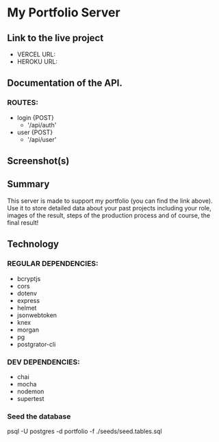 
# My Portfolio Server 
## Link to the live project
* VERCEL URL:    
* HEROKU URL:    
## Documentation of the API.
### ROUTES:
* login {POST}
    * '/api/auth'
* user {POST}
    * '/api/user'
## Screenshot(s)

## Summary
This server is made to support my portfolio (you can find the link above). Use it to store detailed data about your past projects including your role, images of the result, steps of the production process and of course, the final result!
## Technology
### REGULAR DEPENDENCIES:
* bcryptjs
* cors
* dotenv
* express
* helmet
* jsonwebtoken
* knex
* morgan
* pg
* postgrator-cli
### DEV DEPENDENCIES:
* chai
* mocha
* nodemon
* supertest
### Seed the database

psql -U postgres -d portfolio -f ./seeds/seed.tables.sql




